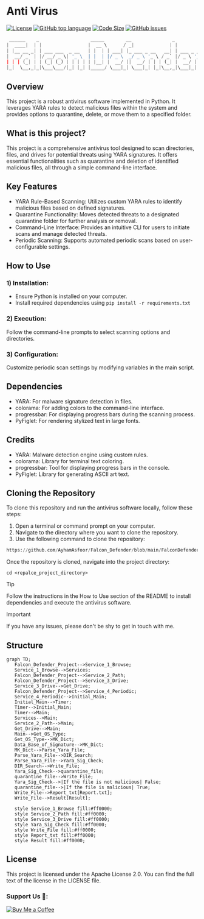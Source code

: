 # Anti Virus
[![License](https://img.shields.io/github/license/AyhamAsfoor/Anti_Virus_V1.4?logo=Github)](https://github.com/AyhamAsfoor/Anti_Virus_V1.4/blob/main/LICENSE)
[![GitHub top language](https://img.shields.io/github/languages/top/AyhamAsfoor/Anti_Virus_V1.4?logo=github)](https://github.com/AyhamAsfoor/Anti_Virus_V1.4)
[![Code Size](https://img.shields.io/github/languages/code-size/AyhamAsfoor/Falcon_Defender?logo=github)](https://github.com/AyhamAsfoor/Falcon_Defender)
[![GitHub issues](https://img.shields.io/github/issues/AyhamAsfoor/Anti_Virus_V1.4?logo=github)](https://github.com/AyhamAsfoor/Anti_Virus_V1.4/issues)
```py
 ______    _                   _____        __               _           
|  ____|  | |                 |  __ \      / _|             | |          
| |__ __ _| | ___ ___  _ __   | |  | | ___| |_ ___ _ __   __| | ___ _ __ 
|  __/ _` | |/ __/ _ \| '_ \  | |  | |/ _ \  _/ _ \ '_ \ / _` |/ _ \ '__|
| | | (_| | | (_| (_) | | | | | |__| |  __/ ||  __/ | | | (_| |  __/ |   
|_|  \__,_|_|\___\___/|_| |_| |_____/ \___|_| \___|_| |_|\__,_|\___|_|   
```
## Overview
This project is a robust antivirus software implemented in Python. It leverages YARA rules to detect malicious files within the system and provides options to quarantine, delete, or move them to a specified folder.

## What is this project?
This project is a comprehensive antivirus tool designed to scan directories, files, and drives for potential threats using YARA signatures. It offers essential functionalities such as quarantine and deletion of identified malicious files, all through a simple command-line interface.

## Key Features
- YARA Rule-Based Scanning: Utilizes custom YARA rules to identify malicious files based on defined signatures.
- Quarantine Functionality: Moves detected threats to a designated quarantine folder for further analysis or removal.
- Command-Line Interface: Provides an intuitive CLI for users to initiate scans and manage detected threats.
- Periodic Scanning: Supports automated periodic scans based on user-configurable settings.
  
## How to Use
### 1) Installation:
- Ensure Python is installed on your computer.
- Install required dependencies using ```pip install -r requirements.txt ``` 

### 2) Execution:
Follow the command-line prompts to select scanning options and directories.

### 3) Configuration:
Customize periodic scan settings by modifying variables in the main script.
## Dependencies
- YARA: For malware signature detection in files.
- colorama: For adding colors to the command-line interface.
- progressbar: For displaying progress bars during the scanning process.
- PyFiglet: For rendering stylized text in large fonts.
## Credits
- YARA: Malware detection engine using custom rules.
- colorama: Library for terminal text coloring.
- progressbar: Tool for displaying progress bars in the console.
- PyFiglet: Library for generating ASCII art text.

## Cloning the Repository
To clone this repository and run the antivirus software locally, follow these steps:
1. Open a terminal or command prompt on your computer.
2. Navigate to the directory where you want to clone the repository.
3. Use the following command to clone the repository:

```py
https://github.com/AyhamAsfoor/Falcon_Defender/blob/main/FalconDefender_V1.5.py
```

Once the repository is cloned, navigate into the project directory:
```
cd <repalce_project_directory>
```
> [!TIP]
> Follow the instructions in the How to Use section of the README to install dependencies and execute the antivirus software.

>[!IMPORTANT]
> If you have any issues, please don't be shy to get in touch with me.

## Structure
```mermaid
graph TD;
   Falcon_Defender_Project-->Service_1_Browse;
   Service_1_Browse-->Services;
   Falcon_Defender_Project-->Service_2_Path;
   Falcon_Defender_Project-->Service_3_Drive;
   Service_3_Drive-->Get_Drive;
   Falcon_Defender_Project-->Service_4_Periodic;
   Service_4_Periodic-->Initial_Main;
   Initial_Main-->Timer;
   Timer-->Initial_Main;
   Timer-->Main;
   Services-->Main;
   Service_2_Path-->Main;
   Get_Drive-->Main;
   Main-->Get_OS_Type;
   Get_OS_Type-->MK_Dict;
   Data_Base_of_Signature-->MK_Dict;
   MK_Dict-->Parse_Yara_File;
   Parse_Yara_File-->DIR_Search;
   Parse_Yara_File-->Yara_Sig_Check;
   DIR_Search-->Write_File;
   Yara_Sig_Check-->quarantine_file;
   quarantine_file-->Write_File;
   Yara_Sig_Check-->|If the file is not malicious| False;
   quarantine_file-->|If the file is malicious| True;
   Write_File-->Report_txt[Report.txt];
   Write_File-->Result[Result];

   style Service_1_Browse fill:#ff0000;
   style Service_2_Path fill:#ff0000;
   style Service_3_Drive fill:#ff0000;
   style Yara_Sig_Check fill:#ff0000;
   style Write_File fill:#ff0000;
   style Report_txt fill:#ff0000;
   style Result fill:#ff0000;
```

## License
This project is licensed under the Apache License 2.0.
You can find the full text of the license in the LICENSE file.

### Support Us 🥤:
[![Buy Me a Coffee](https://img.shields.io/badge/Buy%20Me%20a%20Coffee-donate-yellow?style=flat-square&logo=buy-me-a-coffee&logoColor=white)](https://www.buymeacoffee.com/ayhamasfoor)
